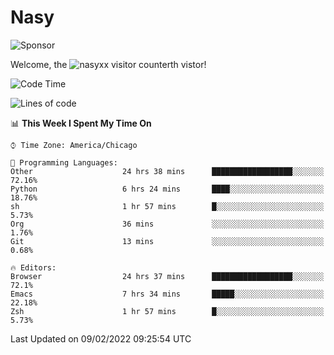 # Nasy

<!--
<p align="center">
<img height="200" src="https://github-readme-stats.vercel.app/api?username=nasyxx&count_private=true&show_icons=true&theme=dracula&include_all_commits=true"/>
<img height="200" src="https://github-readme-stats.vercel.app/api/top-langs/?username=nasyxx&theme=dracula&hide=html,jupyter+notebook&count_private=true&show_icons=true"/>
</p>

  
----------------
-->

![Sponsor](https://img.shields.io/static/v1.svg?label=Sponsor&message=%E2%9D%A4&logo=GitHub&style=flat&color=pink)
 
Welcome, the ![nasyxx visitor counter](https://count.getloli.com/get/@nasyxx?theme=rule34)th vistor!
 
<!--START_SECTION:waka-->
![Code Time](http://img.shields.io/badge/Code%20Time-1%2C877%20hrs%2014%20mins-blue)

![Lines of code](https://img.shields.io/badge/From%20Hello%20World%20I%27ve%20Written-5%20Million%20lines%20of%20code-blue)

📊 **This Week I Spent My Time On** 

```text
⌚︎ Time Zone: America/Chicago

💬 Programming Languages: 
Other                    24 hrs 38 mins      ██████████████████░░░░░░░   72.16% 
Python                   6 hrs 24 mins       ████░░░░░░░░░░░░░░░░░░░░░   18.76% 
sh                       1 hr 57 mins        █░░░░░░░░░░░░░░░░░░░░░░░░   5.73% 
Org                      36 mins             ░░░░░░░░░░░░░░░░░░░░░░░░░   1.76% 
Git                      13 mins             ░░░░░░░░░░░░░░░░░░░░░░░░░   0.68%

🔥 Editors: 
Browser                  24 hrs 37 mins      ██████████████████░░░░░░░   72.1% 
Emacs                    7 hrs 34 mins       █████░░░░░░░░░░░░░░░░░░░░   22.18% 
Zsh                      1 hr 57 mins        █░░░░░░░░░░░░░░░░░░░░░░░░   5.73%

```


 Last Updated on 09/02/2022 09:25:54 UTC
<!--END_SECTION:waka-->

<!-- ![visitors](https://visitor-badge.laobi.icu/badge?page_id=nasyxx.nasyxx) -->
